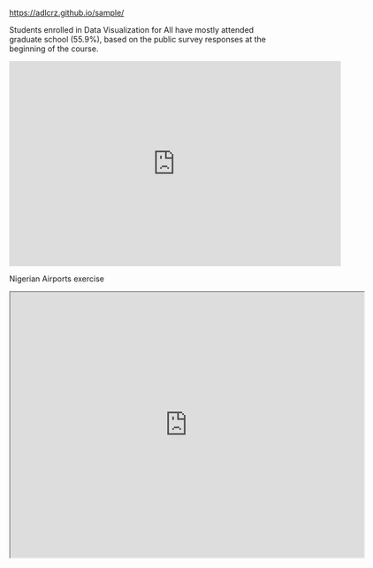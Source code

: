 https://adlcrz.github.io/sample/

Students enrolled in Data Visualization for All have mostly attended graduate school (55.9%), based on the public survey responses at the beginning of the course.

<iframe width="600" height="371" seamless frameborder="0" scrolling="no" src="https://docs.google.com/spreadsheets/d/e/2PACX-1vS_G6gfW3moENowIkKzNxoQuT2AP7pGDybaZWoOtuPo1ypCuHOw66gPEHgnMQoLlFE6OYdeyNjgVYJT/pubchart?oid=1520486673&amp;format=interactive"></iframe>

Nigerian Airports exercise

<iframe src="https://www.google.com/maps/d/embed?mid=1gnXJXqPW7zw3ENuSrXxUKttl6M2SmkXE" width="640" height="480"></iframe>

